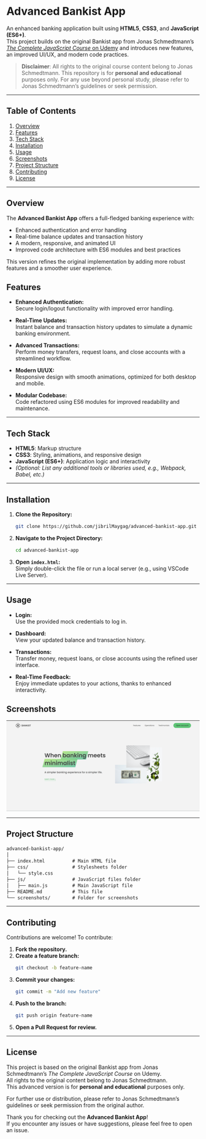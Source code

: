 # Advanced Bankist App

An enhanced banking application built using **HTML5**, **CSS3**, and **JavaScript (ES6+)**.  
This project builds on the original Bankist app from Jonas Schmedtmann’s [*The Complete JavaScript Course* on Udemy](https://www.udemy.com/course/the-complete-javascript-course/) and introduces new features, an improved UI/UX, and modern code practices.

> **Disclaimer**: All rights to the original course content belong to Jonas Schmedtmann. This repository is for **personal and educational** purposes only. For any use beyond personal study, please refer to Jonas Schmedtmann’s guidelines or seek permission.

---

## Table of Contents

1. [Overview](#overview)
2. [Features](#features)
3. [Tech Stack](#tech-stack)
4. [Installation](#installation)
5. [Usage](#usage)
6. [Screenshots](#screenshots)
7. [Project Structure](#project-structure)
8. [Contributing](#contributing)
9. [License](#license)

---

## Overview

The **Advanced Bankist App** offers a full-fledged banking experience with:

- Enhanced authentication and error handling  
- Real-time balance updates and transaction history  
- A modern, responsive, and animated UI  
- Improved code architecture with ES6 modules and best practices

This version refines the original implementation by adding more robust features and a smoother user experience.

## Features

- **Enhanced Authentication:**  
  Secure login/logout functionality with improved error handling.

- **Real-Time Updates:**  
  Instant balance and transaction history updates to simulate a dynamic banking environment.

- **Advanced Transactions:**  
  Perform money transfers, request loans, and close accounts with a streamlined workflow.

- **Modern UI/UX:**  
  Responsive design with smooth animations, optimized for both desktop and mobile.

- **Modular Codebase:**  
  Code refactored using ES6 modules for improved readability and maintenance.

---

## Tech Stack

- **HTML5**: Markup structure  
- **CSS3**: Styling, animations, and responsive design  
- **JavaScript (ES6+)**: Application logic and interactivity  
- *(Optional: List any additional tools or libraries used, e.g., Webpack, Babel, etc.)*

---

## Installation

1. **Clone the Repository:**
   ```bash
   git clone https://github.com/jibrilMaygag/advanced-bankist-app.git
   ```
2. **Navigate to the Project Directory:**
   ```bash
   cd advanced-bankist-app
   ```
3. **Open `index.html`:**  
   Simply double-click the file or run a local server (e.g., using VSCode Live Server).


---

## Usage

- **Login:**  
  Use the provided mock credentials to log in.

- **Dashboard:**  
  View your updated balance and transaction history.

- **Transactions:**  
  Transfer money, request loans, or close accounts using the refined user interface.

- **Real-Time Feedback:**  
  Enjoy immediate updates to your actions, thanks to enhanced interactivity.


## Screenshots

<p align="center"> <img src="screenshots/advanced-bankist-preview.png" alt="Advanced Bankist App Screenshot" width="700" /> </p>

---

## Project Structure

```
advanced-bankist-app/
│
├── index.html          # Main HTML file
├── css/                # Stylesheets folder
│   └── style.css
├── js/                 # JavaScript files folder
│   ├── main.js         # Main JavaScript file
├── README.md           # This file
└── screenshots/        # Folder for screenshots
```

---

## Contributing

Contributions are welcome! To contribute:

1. **Fork the repository.**
2. **Create a feature branch:**
   ```bash
   git checkout -b feature-name
   ```
3. **Commit your changes:**
   ```bash
   git commit -m "Add new feature"
   ```
4. **Push to the branch:**
   ```bash
   git push origin feature-name
   ```
5. **Open a Pull Request for review.**

---

## License

This project is based on the original Bankist app from Jonas Schmedtmann’s *The Complete JavaScript Course* on Udemy.  
All rights to the original content belong to Jonas Schmedtmann.  
This advanced version is for **personal and educational** purposes only.

For further use or distribution, please refer to Jonas Schmedtmann’s guidelines or seek permission from the original author.


Thank you for checking out the **Advanced Bankist App**!  
If you encounter any issues or have suggestions, please feel free to open an issue.
